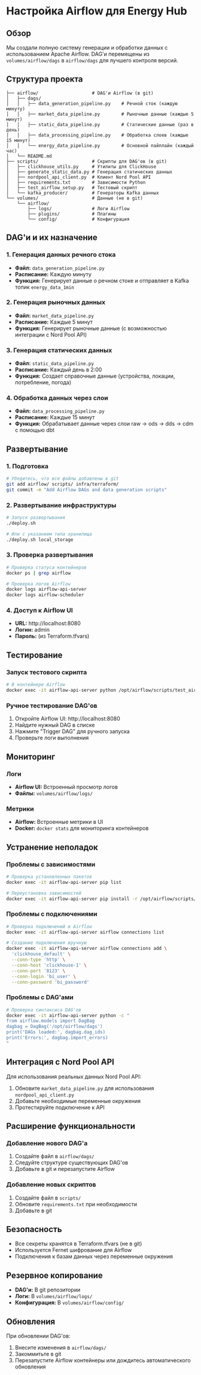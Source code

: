 # Настройка Airflow для Energy Hub

## Обзор

Мы создали полную систему генерации и обработки данных с использованием Apache Airflow. DAG'и перемещены из `volumes/airflow/dags` в `airflow/dags` для лучшего контроля версий.

## Структура проекта

```
├── airflow/                    # DAG'и Airflow (в git)
│   ├── dags/
│   │   ├── data_generation_pipeline.py    # Речной сток (каждую минуту)
│   │   ├── market_data_pipeline.py        # Рыночные данные (каждые 5 минут)
│   │   ├── static_data_pipeline.py        # Статические данные (раз в день)
│   │   ├── data_processing_pipeline.py    # Обработка слоев (каждые 15 минут)
│   │   └── energy_data_pipeline.py        # Основной пайплайн (каждый час)
│   └── README.md
├── scripts/                    # Скрипты для DAG'ов (в git)
│   ├── clickhouse_utils.py     # Утилиты для ClickHouse
│   ├── generate_static_data.py # Генерация статических данных
│   ├── nordpool_api_client.py  # Клиент Nord Pool API
│   ├── requirements.txt        # Зависимости Python
│   ├── test_airflow_setup.py   # Тестовый скрипт
│   └── kafka_producer/         # Генераторы Kafka данных
└── volumes/                    # Данные (не в git)
    └── airflow/
        ├── logs/               # Логи Airflow
        ├── plugins/            # Плагины
        └── config/             # Конфигурация
```

## DAG'и и их назначение

### 1. Генерация данных речного стока
- **Файл:** `data_generation_pipeline.py`
- **Расписание:** Каждую минуту
- **Функция:** Генерирует данные о речном стоке и отправляет в Kafka топик `energy_data_1min`

### 2. Генерация рыночных данных
- **Файл:** `market_data_pipeline.py`
- **Расписание:** Каждые 5 минут
- **Функция:** Генерирует рыночные данные (с возможностью интеграции с Nord Pool API)

### 3. Генерация статических данных
- **Файл:** `static_data_pipeline.py`
- **Расписание:** Каждый день в 2:00
- **Функция:** Создает справочные данные (устройства, локации, потребление, погода)

### 4. Обработка данных через слои
- **Файл:** `data_processing_pipeline.py`
- **Расписание:** Каждые 15 минут
- **Функция:** Обрабатывает данные через слои raw → ods → dds → cdm с помощью dbt

## Развертывание

### 1. Подготовка
```bash
# Убедитесь, что все файлы добавлены в git
git add airflow/ scripts/ infra/terraform/
git commit -m "Add Airflow DAGs and data generation scripts"
```

### 2. Развертывание инфраструктуры
```bash
# Запуск развертывания
./deploy.sh

# Или с указанием типа хранилища
./deploy.sh local_storage
```

### 3. Проверка развертывания
```bash
# Проверка статуса контейнеров
docker ps | grep airflow

# Проверка логов Airflow
docker logs airflow-api-server
docker logs airflow-scheduler
```

### 4. Доступ к Airflow UI
- **URL:** http://localhost:8080
- **Логин:** admin
- **Пароль:** (из Terraform.tfvars)

## Тестирование

### Запуск тестового скрипта
```bash
# В контейнере Airflow
docker exec -it airflow-api-server python /opt/airflow/scripts/test_airflow_setup.py
```

### Ручное тестирование DAG'ов
1. Откройте Airflow UI: http://localhost:8080
2. Найдите нужный DAG в списке
3. Нажмите "Trigger DAG" для ручного запуска
4. Проверьте логи выполнения

## Мониторинг

### Логи
- **Airflow UI:** Встроенный просмотр логов
- **Файлы:** `volumes/airflow/logs/`

### Метрики
- **Airflow:** Встроенные метрики в UI
- **Docker:** `docker stats` для мониторинга контейнеров

## Устранение неполадок

### Проблемы с зависимостями
```bash
# Проверка установленных пакетов
docker exec -it airflow-api-server pip list

# Переустановка зависимостей
docker exec -it airflow-api-server pip install -r /opt/airflow/scripts/requirements.txt
```

### Проблемы с подключениями
```bash
# Проверка подключений в Airflow
docker exec -it airflow-api-server airflow connections list

# Создание подключения вручную
docker exec -it airflow-api-server airflow connections add \
  'clickhouse_default' \
  --conn-type 'http' \
  --conn-host 'clickhouse-1' \
  --conn-port '8123' \
  --conn-login 'bi_user' \
  --conn-password 'bi_password'
```

### Проблемы с DAG'ами
```bash
# Проверка синтаксиса DAG'ов
docker exec -it airflow-api-server python -c "
from airflow.models import DagBag
dagbag = DagBag('/opt/airflow/dags')
print('DAGs loaded:', dagbag.dag_ids)
print('Errors:', dagbag.import_errors)
"
```

## Интеграция с Nord Pool API

Для использования реальных данных Nord Pool API:

1. Обновите `market_data_pipeline.py` для использования `nordpool_api_client.py`
2. Добавьте необходимые переменные окружения
3. Протестируйте подключение к API

## Расширение функциональности

### Добавление нового DAG'а
1. Создайте файл в `airflow/dags/`
2. Следуйте структуре существующих DAG'ов
3. Добавьте в git и перезапустите Airflow

### Добавление новых скриптов
1. Создайте файл в `scripts/`
2. Обновите `requirements.txt` при необходимости
3. Добавьте в git

## Безопасность

- Все секреты хранятся в Terraform.tfvars (не в git)
- Используется Fernet шифрование для Airflow
- Подключения к базам данных через переменные окружения

## Резервное копирование

- **DAG'и:** В git репозитории
- **Логи:** В `volumes/airflow/logs/`
- **Конфигурация:** В `volumes/airflow/config/`

## Обновления

При обновлении DAG'ов:
1. Внесите изменения в `airflow/dags/`
2. Закоммитьте в git
3. Перезапустите Airflow контейнеры или дождитесь автоматического обновления
